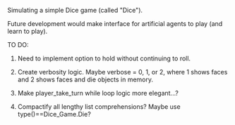 Simulating a simple Dice game (called "Dice").  

Future development would make interface for artificial agents to play (and learn to play).

TO DO:

1.  Need to implement option to hold without continuing to roll.  

2.  Create verbosity logic. Maybe verbose = 0, 1, or 2, where 1 shows faces and 2 shows faces and die objects in memory.

3.  Make player_take_turn while loop logic more elegant...?

4.  Compactify all lengthy list comprehensions?  Maybe use type()==Dice_Game.Die?
